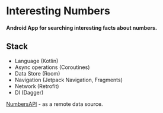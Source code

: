 # Interesting Numbers

#### Android App for searching interesting facts about numbers.

## Stack

- Language (Kotlin)
- Async operations (Coroutines)
- Data Store (Room)
- Navigation (Jetpack Navigation, Fragments)
- Network (Retrofit)
- DI (Dagger)

[NumbersAPI](http://numbersapi.com/) - as a remote data source.
